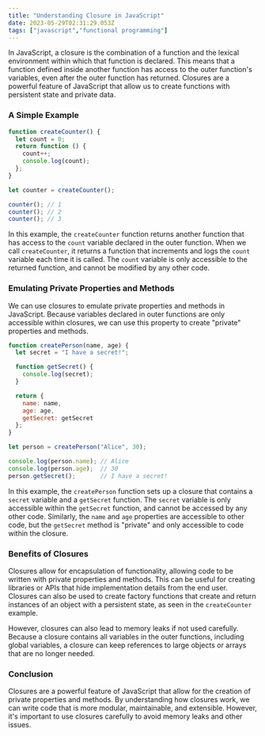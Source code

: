 ```yaml
---
title: "Understanding Closure in JavaScript"
date: 2023-05-29T02:31:29.053Z
tags: ["javascript","functional programming"]
---
```



In JavaScript, a closure is the combination of a function and the lexical environment within which that function is declared. This means that a function defined inside another function has access to the outer function's variables, even after the outer function has returned. Closures are a powerful feature of JavaScript that allow us to create functions with persistent state and private data.

### A Simple Example

```javascript
function createCounter() {
  let count = 0;
  return function () {
    count++;
    console.log(count);
  };
}

let counter = createCounter();

counter(); // 1
counter(); // 2
counter(); // 3
```

In this example, the `createCounter` function returns another function that has access to the `count` variable declared in the outer function. When we call `createCounter`, it returns a function that increments and logs the `count` variable each time it is called. The `count` variable is only accessible to the returned function, and cannot be modified by any other code.

### Emulating Private Properties and Methods

We can use closures to emulate private properties and methods in JavaScript. Because variables declared in outer functions are only accessible within closures, we can use this property to create "private" properties and methods.

```javascript
function createPerson(name, age) {
  let secret = "I have a secret!";

  function getSecret() {
    console.log(secret);
  }

  return {
    name: name,
    age: age,
    getSecret: getSecret
  };
}

let person = createPerson("Alice", 30);

console.log(person.name); // Alice
console.log(person.age);  // 30
person.getSecret();       // I have a secret!
```

In this example, the `createPerson` function sets up a closure that contains a `secret` variable and a `getSecret` function. The `secret` variable is only accessible within the `getSecret` function, and cannot be accessed by any other code. Similarly, the `name` and `age` properties are accessible to other code, but the `getSecret` method is "private" and only accessible to code within the closure.

### Benefits of Closures

Closures allow for encapsulation of functionality, allowing code to be written with private properties and methods. This can be useful for creating libraries or APIs that hide implementation details from the end user. Closures can also be used to create factory functions that create and return instances of an object with a persistent state, as seen in the `createCounter` example.

However, closures can also lead to memory leaks if not used carefully. Because a closure contains all variables in the outer functions, including global variables, a closure can keep references to large objects or arrays that are no longer needed.

### Conclusion

Closures are a powerful feature of JavaScript that allow for the creation of private properties and methods. By understanding how closures work, we can write code that is more modular, maintainable, and extensible. However, it's important to use closures carefully to avoid memory leaks and other issues.
